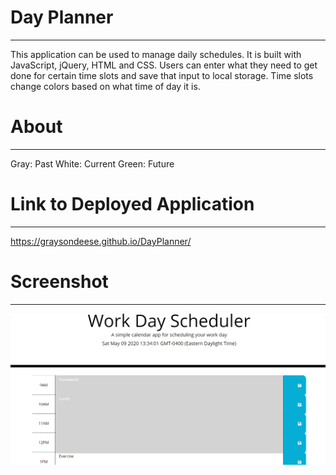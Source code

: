 # Day Planner
****
This application can be used to manage daily schedules. It is built with JavaScript, jQuery, HTML and CSS. Users can enter what they need to get done for certain time slots and save that input to local storage. Time slots change colors based on what time of day it is.
# About
****
Gray: Past
White: Current
Green: Future
# Link to Deployed Application
****
https://graysondeese.github.io/DayPlanner/
# Screenshot
***
<img src="Assets/pictures/DayPlannerPic.PNG">

    
